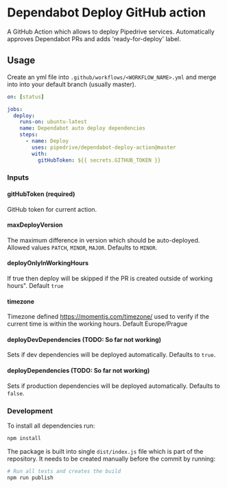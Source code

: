 # Dependabot Deploy GitHub action

A GitHub Action which allows to deploy Pipedrive services. Automatically approves Dependabot PRs and adds 'ready-for-deploy' label.

## Usage

Create an yml file into `.github/workflows/<WORKFLOW_NAME>.yml` and merge into into your default branch (usually master).

```yml
on: [status]

jobs:
  deploy:
    runs-on: ubuntu-latest
    name: Dependabot auto deploy dependencies
    steps:
      - name: Deploy
        uses: pipedrive/dependabot-deploy-action@master
        with:
          gitHubToken: ${{ secrets.GITHUB_TOKEN }}
```

### Inputs

#### gitHubToken (required)

GitHub token for current action.

#### maxDeployVersion

The maximum difference in version which should be auto-deployed. Allowed values `PATCH`, `MINOR`, `MAJOR`. Defaults to `MINOR`.

#### deployOnlyInWorkingHours

If true then deploy will be skipped if the PR is created outside of working hours". Default `true`

#### timezone

Timezone defined https://momentjs.com/timezone/ used to verify if the current time is within the working hours. Default Europe/Prague

#### deployDevDependencies (TODO: So far not working)

Sets if dev dependencies will be deployed automatically. Defaults to `true`.

#### deployDependencies (TODO: So far not working)

Sets if production dependencies will be deployed automatically. Defaults to `false`.

### Development

To install all dependencies run:

```sh
npm install
```

The package is built into single `dist/index.js` file which is part of the repository. It needs to be created manually before the commit by running:

```sh
# Run all tests and creates the build
npm run publish
```
